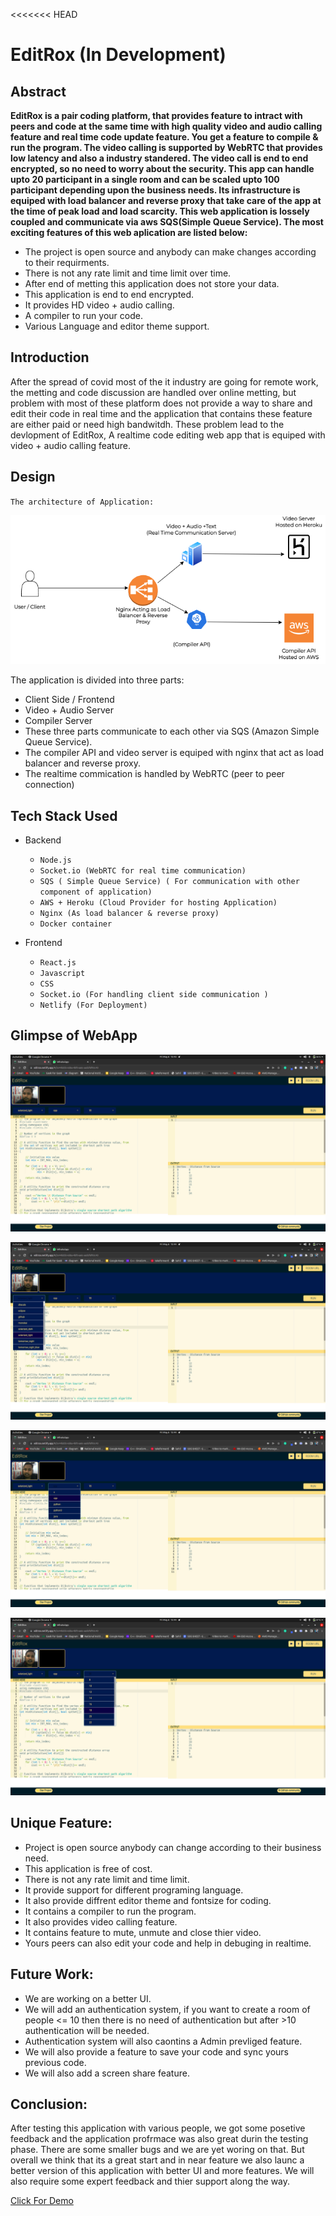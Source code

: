 <<<<<<< HEAD
# EditRox (In Development) 
## Abstract
**EditRox is a pair coding platform, that provides feature to intract with  peers and code at the same time with high quality video and audio calling feature and real time code update feature. You get a feature to compile & run the program. The video calling is supported by WebRTC that provides low latency and also a industry standered. The video call is end to end encrypted, so no need to worry about the security. This app can handle upto 20 participant in a single room and can be scaled upto 100 participant depending upon the business needs. Its infrastructure is equiped with load balancer and reverse proxy that take care of the app at the time of peak load and load scarcity. This web application is lossely coupled and communicate via aws SQS(Simple Queue Service). The most exciting features of this web aplication are listed below:**
- The project is open source and anybody can make changes according to their requirments.
- There is not any rate limit and time limit over time.
- After end of metting this application does not store your data.
- This application is end to end encrypted.
- It provides HD video + audio calling.
- A compiler to run your code.
- Various Language and editor theme support.

## Introduction
After the spread of covid most of the it industry are going for remote work, the metting and code discussion are handled over online metting, but problem with most of these platform does not provide a way to share and edit their code in real time and the application that contains these feature are either paid or need high bandwitdh. These problem lead to the devlopment of EditRox, A realtime code editing web app that is equiped with video + audio calling feature.

## Design
`The architecture of Application:`

![](/asset/arch.png)

The application is divided into three parts:
- Client Side / Frontend
- Video + Audio  Server
- Compiler Server
- These three parts communicate to each other via SQS (Amazon Simple Queue Service).
- The compiler API and video server is equiped with nginx that act as load balancer and reverse proxy.
- The realtime commication is handled by WebRTC (peer to peer connection)

## Tech Stack Used
- Backend
    - `Node.js`
    - `Socket.io (WebRTC for real time communication)`
    - `SQS ( Simple Queue Service) ( For communication with other component of application)`
    - `AWS + Heroku (Cloud Provider for hosting Application)`
    - `Nginx (As load balancer & reverse proxy)`
    - `Docker container`

- Frontend
    - `React.js`
    - `Javascript`
    - `CSS`
    - `Socket.io (For handling client side communication )`
    - `Netlify (For Deployment)`
## Glimpse of WebApp

![](/asset/01.png)

![](/asset/02.png)

![](/asset/03.png)

![](/asset/04.png)

## Unique Feature:
- Project is open source anybody can change according to their business need.
- This application is free of cost.
- There is not any rate limit and time limit.
- It provide support for different programing language.
- It also provide diffrent editor theme and fontsize for coding.
- It contains a compiler to run the program.
- It also provides video calling feature.
- It contains feature to mute, unmute and close thier video.
- Yours peers can also edit your code and help in debuging in realtime.

## Future Work:
- We are working on a better UI.
- We will add an authentication system, if you want to create a room of people <= 10 then there is no need of authentication but after >10 authentication will be needed.
- Authentication system will also caontins a Admin prevliged feature.
- We will also provide a feature to save your code and sync yours previous code.
- We will also add a screen share feature.

## Conclusion:
After testing this application with various people, we got some posetive feedback and the application profrmace was also great durin the testing phase. There are some smaller bugs and we are yet woring on that. But overall we think that its a great start and in near feature we also launc a better version of this application with better UI and more features. We will also require some expert feedback and thier support along the way.

[Click For Demo](https://editrox.netlify.app/#/f1b78005-79db-4d09-80c5-d80e87be1ff9)



